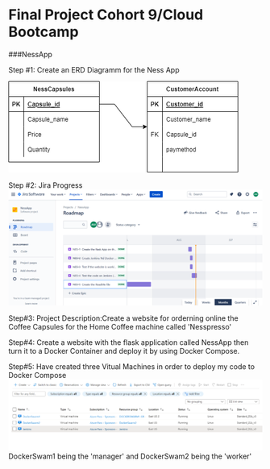 # Final Project Cohort 9/Cloud Bootcamp

###NessApp 

Step #1:
Create an ERD Diagramm for the Ness App

![](./NessApp.drawio.png)

Step #2:
Jira Progress
![](./JiraScreenShots.png)

Step#3:
Project Description:Create a website for  orderning online the Coffee Capsules for the Home  Coffee machine called 'Nesspresso'

Step#4:
Create a website with the flask application called NessApp then turn it to a Docker Container and deploy it by using Docker Compose. 

Step#5:
Have created three Vitual Machines in order to deploy my code to Docker Compose
![](./AzureVMs.png)
DockerSwam1 being the 'manager' and DockerSwam2 being the 'worker'

